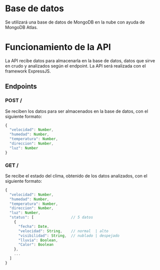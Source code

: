 # Base de datos
Se utilizará una base de datos de MongoDB en la nube con ayuda de MongoDB Atlas.

# Funcionamiento de la API
La API recibe datos para almacenarla en la base de datos, datos que sirve en crudo y analizados según el endpoint. La API será realizada con el framework ExpressJS.

## Endpoints
### POST /
Se reciben los datos para ser almacenados en la base de datos, con el siguiente formato:
```js
{
  "velocidad": Number,
  "humedad": Number,
  "temperatura": Number,
  "direccion": Number,
  "luz": Number
}
```

### GET /
Se recibe el estado del clima, obtenido de los datos analizados, con el siguiente formato:
```js
{
  "velocidad": Number,
  "humedad": Number,
  "temperatura": Number,
  "direccion": Number,
  "luz": Number,
  "status": [                 // 5 datos
    {
      "fecha": Date,
      "velocidad": String,    // normal  | alto
      "visibilidad": String,  // nublado | despejado
      "lluvia": Boolean,
      "Calor": Boolean
    },
    ...
  ]
}
```
